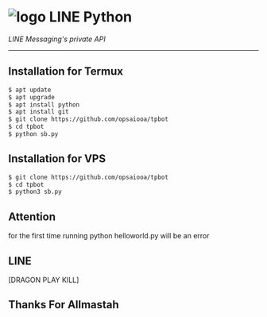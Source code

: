 # ![logo](LINE-sm.png) LINE Python

*LINE Messaging's private API*

----

## Installation for Termux

```sh
$ apt update
$ apt upgrade
$ apt install python
$ apt install git
$ git clone https://github.com/opsaiooa/tpbot
$ cd tpbot
$ python sb.py
```

## Installation for VPS

```sh
$ git clone https://github.com/opsaiooa/tpbot
$ cd tpbot
$ python3 sb.py
```

## Attention

for the first time running python helloworld.py will be an error

## LINE
[DRAGON PLAY KILL]

## Thanks For Allmastah
